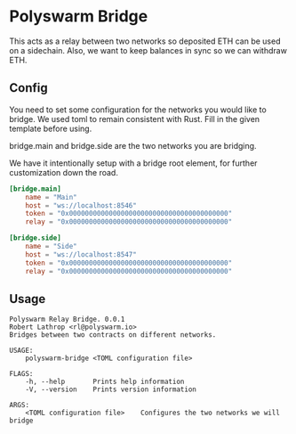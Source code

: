 # Polyswarm Bridge

This acts as a relay between two networks so deposited ETH can be used on a sidechain. Also, we want to keep balances in sync so we can withdraw ETH. 

## Config

You need to set some configuration for the networks you would like to bridge. We used
toml to remain consistent with Rust. Fill in the given template before using.

bridge.main and bridge.side are the two networks you are bridging.

We have it intentionally setup with a bridge root element, for further
customization down the road.

```toml
[bridge.main]
    name = "Main"
    host = "ws://localhost:8546"
    token = "0x0000000000000000000000000000000000000000"
    relay = "0x0000000000000000000000000000000000000000"

[bridge.side]
    name = "Side"
    host = "ws://localhost:8547"
    token = "0x0000000000000000000000000000000000000000"
    relay = "0x0000000000000000000000000000000000000000"
```
## Usage

```
Polyswarm Relay Bridge. 0.0.1
Robert Lathrop <rl@polyswarm.io>
Bridges between two contracts on different networks.

USAGE:
    polyswarm-bridge <TOML configuration file>

FLAGS:
    -h, --help       Prints help information
    -V, --version    Prints version information

ARGS:
    <TOML configuration file>    Configures the two networks we will bridge